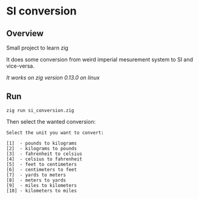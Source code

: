 # SI conversion

## Overview
Small project to learn zig

It does some conversion from weird imperial mesurement system to SI and
vice-versa.

*It works on zig version 0.13.0 on linux*

## Run
```
zig run si_conversion.zig
```
Then select the wanted conversion:
```
Select the unit you want to convert:

[1]  - pounds to kilograms
[2]  - kilograms to pounds
[3]  - fahrenheit to celsius
[4]  - celsius to fahrenheit
[5]  - feet to centimeters
[6]  - centimeters to feet
[7]  - yards to meters
[8]  - meters to yards
[9]  - miles to kilometers
[10] - kilometers to miles
```
